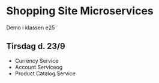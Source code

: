 # Shopping Site Microservices
Demo i klassen e25

## Tirsdag d. 23/9

* Currency Service
* Account Serviceog 
* Product Catalog Service